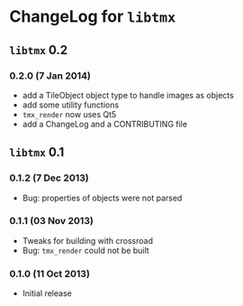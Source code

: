# ChangeLog for `libtmx`

## `libtmx` 0.2

### 0.2.0 (7 Jan 2014)

- add a TileObject object type to handle images as objects
- add some utility functions
- `tmx_render` now uses Qt5
- add a ChangeLog and a CONTRIBUTING file

## `libtmx` 0.1

### 0.1.2 (7 Dec 2013)

- Bug: properties of objects were not parsed

### 0.1.1 (03 Nov 2013)

- Tweaks for building with crossroad
- Bug: `tmx_render` could not be built

### 0.1.0 (11 Oct 2013)

- Initial release
